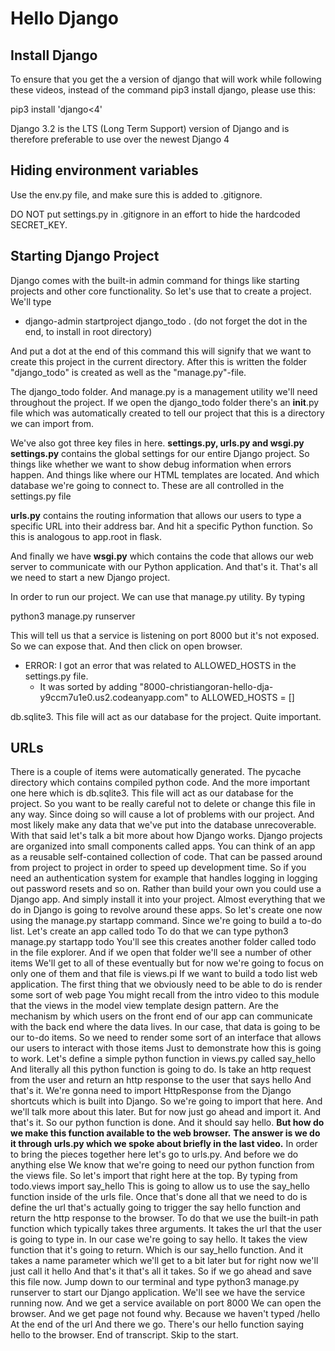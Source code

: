 # Hello Django

## Install Django

To ensure that you get the a version of django that will work while following these videos, instead of the command pip3 install django, please use this:

pip3 install 'django<4'

Django 3.2 is the LTS (Long Term Support) version of Django and is therefore preferable to use over the newest Django 4

## Hiding environment variables

Use the env.py file, and make sure this is added to .gitignore.

DO NOT put settings.py in .gitignore in an effort to hide the hardcoded SECRET_KEY.

## Starting Django Project

Django comes with the built-in admin command for things like starting projects
and other core functionality.
So let's use that to create a project.
We'll type

- django-admin startproject django_todo . (do not forget the dot in the end, to install in root directory)

And put a dot at the end of this command this will signify that we want to create
this project in the current directory.
After this is written the folder "django_todo" is created as well as the "manage.py"-file.

The django_todo folder.
And manage.py is a management utility we'll need throughout the project.
If we open the django_todo folder there's an **init**.py file which was automatically
created to tell our project that this is a directory we can import from.

We've also got three key files in here.
**settings.py, urls.py and wsgi.py**
**settings.py** contains the global settings for our entire Django project. So things like whether we want to show debug information when errors happen.
And things like where our HTML templates are located. And which database we're going to connect to.
These are all controlled in the settings.py file

**urls.py** contains the routing information that allows our users to type a specific
URL into their address bar. And hit a specific Python function. So this is analogous to app.root in flask.

And finally we have **wsgi.py** which contains the code that allows our web server to communicate with our Python application.
And that's it. That's all we need to start a new Django project.

In order to run our project. We can use that manage.py utility.
By typing

python3 manage.py runserver

This will tell us that a service is listening on port 8000 but it's not exposed.
So we can expose that. And then click on open browser.

- ERROR: I got an error that was related to ALLOWED_HOSTS in the settings.py file.
  - It was sorted by adding "8000-christiangoran-hello-dja-y9ccm7u1e0.us2.codeanyapp.com" to ALLOWED_HOSTS = []

db.sqlite3.
This file will act as our database for the project. Quite important.

## URLs

There is a couple of items were automatically generated.
The pycache directory which contains compiled python code.
And the more important one here which is db.sqlite3.
This file will act as our database for the project.
So you want to be really careful not to delete or change this file in any way.
Since doing so will cause a lot of problems with our project.
And most likely make any data that we've put into the database unrecoverable.
With that said let's talk a bit more about how Django works.
Django projects are organized into small components called apps.
You can think of an app as a reusable self-contained collection of code.
That can be passed around from project to project in order to speed up development time.
So if you need an authentication system for example that handles logging in
logging out password resets and so on.
Rather than build your own you could use a Django app. And simply install it into your project.
Almost everything that we do in Django is going to revolve around these apps.
So let's create one now using the manage.py startapp command.
Since we're going to build a to-do list. Let's create an app called todo
To do that we can type python3 manage.py startapp todo
You'll see this creates another folder called todo in the file explorer.
And if we open that folder we'll see a number of other items
We'll get to all of these eventually but for now we're going to focus on
only one of them and that file is views.pi
If we want to build a todo list web application.
The first thing that we obviously need to be able to do is render some sort of
web page
You might recall from the intro video to this module that the views in the model
view template design pattern.
Are the mechanism by which users on the front end of our app can communicate
with the back end where the data lives.
In our case, that data is going to be our to-do items.
So we need to render some sort of an interface that allows our users to interact with those items
Just to demonstrate how this is going to work.
Let's define a simple python function in views.py called say_hello
And literally all this python function is going to do.
Is take an http request from the user and return an http response
to the user that says hello
And that's it. We're gonna need to import HttpResponse from the Django shortcuts
which is built into Django.
So we're going to import that here. And we'll talk more about this later.
But for now just go ahead and import it. And that's it.
So our python function is done.
And it should say hello.
**But how do we make this function available to the web browser.**
**The answer is we do it through urls.py which we spoke about briefly in the last video.**
In order to bring the pieces together here let's go to urls.py. And before we do anything else
We know that we're going to need our python function from the views file.
So let's import that right here at the top. By typing from todo.views import say_hello
This is going to allow us to use the say_hello function inside of the urls file.
Once that's done all that we need to do is define the url that's actually going to
trigger the say hello function and return the http response to the browser.
To do that we use the built-in path function which typically takes three arguments.
It takes the url that the user is going to type in. In our case we're going to say hello.
It takes the view function that it's going to return.
Which is our say_hello function.
And it takes a name parameter which we'll get to a bit later but for right now we'll just call it hello
And that's it that's all it takes. So if we go ahead and save this file now.
Jump down to our terminal and type python3 manage.py runserver
to start our Django application.
We'll see we have the service running now. And we get a service available on port 8000
We can open the browser.
And we get page not found why. Because we haven't typed /hello
At the end of the url
And there we go. There's our hello function saying hello to the browser.
End of transcript. Skip to the start.


